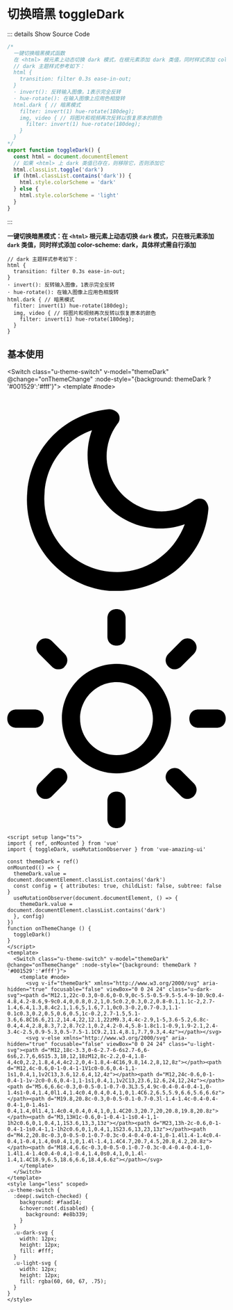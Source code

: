 # 切换暗黑 toggleDark

<BackTop />
<Watermark fullscreen content="Vue Amazing UI" />

::: details Show Source Code

```ts
/*
  一键切换暗黑模式函数
  在 <html> 根元素上动态切换 dark 模式，在根元素添加 dark 类值，同时样式添加 color-scheme: dark，具体样式需自行添加
  // dark 主题样式参考如下：
  html {
    transition: filter 0.3s ease-in-out;
  }
  · invert(): 反转输入图像，1表示完全反转
  · hue-rotate(): 在输入图像上应用色相旋转
  html.dark { // 暗黑模式
    filter: invert(1) hue-rotate(180deg);
    img, video { // 将图片和视频再次反转以恢复原本的颜色
      filter: invert(1) hue-rotate(180deg);
    }
  }
*/
export function toggleDark() {
  const html = document.documentElement
  // 如果 <html> 上 dark 类值已存在，则移除它，否则添加它
  html.classList.toggle('dark')
  if (html.classList.contains('dark')) {
    html.style.colorScheme = 'dark'
  } else {
    html.style.colorScheme = 'light'
  }
}
```

:::

**一键切换暗黑模式：在 `<html>` 根元素上动态切换 `dark` 模式，只在根元素添加 `dark` 类值，同时样式添加 color-scheme: dark，具体样式需自行添加**

```less
// dark 主题样式参考如下：
html {
  transition: filter 0.3s ease-in-out;
}
· invert(): 反转输入图像，1表示完全反转
· hue-rotate(): 在输入图像上应用色相旋转
html.dark { // 暗黑模式
  filter: invert(1) hue-rotate(180deg);
  img, video { // 将图片和视频再次反转以恢复原本的颜色
    filter: invert(1) hue-rotate(180deg);
  }
}
```

<script setup lang="ts">
import { ref, onMounted } from 'vue'
import { toggleDark, useMutationObserver } from 'vue-amazing-ui'

const themeDark = ref()
onMounted(() => {
  themeDark.value = document.documentElement.classList.contains('dark')
  const config = { attributes: true, childList: false, subtree: false }
  useMutationObserver(document.documentElement, () => {
    themeDark.value = document.documentElement.classList.contains('dark')
  }, config)
})
function onThemeChange () {
  toggleDark()
}
</script>

## 基本使用

<Switch class="u-theme-switch" v-model="themeDark" @change="onThemeChange" :node-style="{background: themeDark ? '#001529':'#fff'}">
  <template #node>
    <svg v-if="themeDark" xmlns="http://www.w3.org/2000/svg" aria-hidden="true" focusable="false" viewBox="0 0 24 24" class="u-dark-svg"><path d="M12.1,22c-0.3,0-0.6,0-0.9,0c-5.5-0.5-9.5-5.4-9-10.9c0.4-4.8,4.2-8.6,9-9c0.4,0,0.8,0.2,1,0.5c0.2,0.3,0.2,0.8-0.1,1.1c-2,2.7-1.4,6.4,1.3,8.4c2.1,1.6,5,1.6,7.1,0c0.3-0.2,0.7-0.3,1.1-0.1c0.3,0.2,0.5,0.6,0.5,1c-0.2,2.7-1.5,5.1-3.6,6.8C16.6,21.2,14.4,22,12.1,22zM9.3,4.4c-2.9,1-5,3.6-5.2,6.8c-0.4,4.4,2.8,8.3,7.2,8.7c2.1,0.2,4.2-0.4,5.8-1.8c1.1-0.9,1.9-2.1,2.4-3.4c-2.5,0.9-5.3,0.5-7.5-1.1C9.2,11.4,8.1,7.7,9.3,4.4z"></path></svg>
    <svg v-else xmlns="http://www.w3.org/2000/svg" aria-hidden="true" focusable="false" viewBox="0 0 24 24" class="u-light-svg"><path d="M12,18c-3.3,0-6-2.7-6-6s2.7-6,6-6s6,2.7,6,6S15.3,18,12,18zM12,8c-2.2,0-4,1.8-4,4c0,2.2,1.8,4,4,4c2.2,0,4-1.8,4-4C16,9.8,14.2,8,12,8z"></path><path d="M12,4c-0.6,0-1-0.4-1-1V1c0-0.6,0.4-1,1-1s1,0.4,1,1v2C13,3.6,12.6,4,12,4z"></path><path d="M12,24c-0.6,0-1-0.4-1-1v-2c0-0.6,0.4-1,1-1s1,0.4,1,1v2C13,23.6,12.6,24,12,24z"></path><path d="M5.6,6.6c-0.3,0-0.5-0.1-0.7-0.3L3.5,4.9c-0.4-0.4-0.4-1,0-1.4s1-0.4,1.4,0l1.4,1.4c0.4,0.4,0.4,1,0,1.4C6.2,6.5,5.9,6.6,5.6,6.6z"></path><path d="M19.8,20.8c-0.3,0-0.5-0.1-0.7-0.3l-1.4-1.4c-0.4-0.4-0.4-1,0-1.4s1-0.4,1.4,0l1.4,1.4c0.4,0.4,0.4,1,0,1.4C20.3,20.7,20,20.8,19.8,20.8z"></path><path d="M3,13H1c-0.6,0-1-0.4-1-1s0.4-1,1-1h2c0.6,0,1,0.4,1,1S3.6,13,3,13z"></path><path d="M23,13h-2c-0.6,0-1-0.4-1-1s0.4-1,1-1h2c0.6,0,1,0.4,1,1S23.6,13,23,13z"></path><path d="M4.2,20.8c-0.3,0-0.5-0.1-0.7-0.3c-0.4-0.4-0.4-1,0-1.4l1.4-1.4c0.4-0.4,1-0.4,1.4,0s0.4,1,0,1.4l-1.4,1.4C4.7,20.7,4.5,20.8,4.2,20.8z"></path><path d="M18.4,6.6c-0.3,0-0.5-0.1-0.7-0.3c-0.4-0.4-0.4-1,0-1.4l1.4-1.4c0.4-0.4,1-0.4,1.4,0s0.4,1,0,1.4l-1.4,1.4C18.9,6.5,18.6,6.6,18.4,6.6z"></path></svg>
  </template>
</Switch>

```vue
<script setup lang="ts">
import { ref, onMounted } from 'vue'
import { toggleDark, useMutationObserver } from 'vue-amazing-ui'

const themeDark = ref()
onMounted(() => {
  themeDark.value = document.documentElement.classList.contains('dark')
  const config = { attributes: true, childList: false, subtree: false }
  useMutationObserver(document.documentElement, () => {
    themeDark.value = document.documentElement.classList.contains('dark')
  }, config)
})
function onThemeChange () {
  toggleDark()
}
</script>
<template>
  <Switch class="u-theme-switch" v-model="themeDark" @change="onThemeChange" :node-style="{background: themeDark ? '#001529':'#fff'}">
    <template #node>
      <svg v-if="themeDark" xmlns="http://www.w3.org/2000/svg" aria-hidden="true" focusable="false" viewBox="0 0 24 24" class="u-dark-svg"><path d="M12.1,22c-0.3,0-0.6,0-0.9,0c-5.5-0.5-9.5-5.4-9-10.9c0.4-4.8,4.2-8.6,9-9c0.4,0,0.8,0.2,1,0.5c0.2,0.3,0.2,0.8-0.1,1.1c-2,2.7-1.4,6.4,1.3,8.4c2.1,1.6,5,1.6,7.1,0c0.3-0.2,0.7-0.3,1.1-0.1c0.3,0.2,0.5,0.6,0.5,1c-0.2,2.7-1.5,5.1-3.6,6.8C16.6,21.2,14.4,22,12.1,22zM9.3,4.4c-2.9,1-5,3.6-5.2,6.8c-0.4,4.4,2.8,8.3,7.2,8.7c2.1,0.2,4.2-0.4,5.8-1.8c1.1-0.9,1.9-2.1,2.4-3.4c-2.5,0.9-5.3,0.5-7.5-1.1C9.2,11.4,8.1,7.7,9.3,4.4z"></path></svg>
      <svg v-else xmlns="http://www.w3.org/2000/svg" aria-hidden="true" focusable="false" viewBox="0 0 24 24" class="u-light-svg"><path d="M12,18c-3.3,0-6-2.7-6-6s2.7-6,6-6s6,2.7,6,6S15.3,18,12,18zM12,8c-2.2,0-4,1.8-4,4c0,2.2,1.8,4,4,4c2.2,0,4-1.8,4-4C16,9.8,14.2,8,12,8z"></path><path d="M12,4c-0.6,0-1-0.4-1-1V1c0-0.6,0.4-1,1-1s1,0.4,1,1v2C13,3.6,12.6,4,12,4z"></path><path d="M12,24c-0.6,0-1-0.4-1-1v-2c0-0.6,0.4-1,1-1s1,0.4,1,1v2C13,23.6,12.6,24,12,24z"></path><path d="M5.6,6.6c-0.3,0-0.5-0.1-0.7-0.3L3.5,4.9c-0.4-0.4-0.4-1,0-1.4s1-0.4,1.4,0l1.4,1.4c0.4,0.4,0.4,1,0,1.4C6.2,6.5,5.9,6.6,5.6,6.6z"></path><path d="M19.8,20.8c-0.3,0-0.5-0.1-0.7-0.3l-1.4-1.4c-0.4-0.4-0.4-1,0-1.4s1-0.4,1.4,0l1.4,1.4c0.4,0.4,0.4,1,0,1.4C20.3,20.7,20,20.8,19.8,20.8z"></path><path d="M3,13H1c-0.6,0-1-0.4-1-1s0.4-1,1-1h2c0.6,0,1,0.4,1,1S3.6,13,3,13z"></path><path d="M23,13h-2c-0.6,0-1-0.4-1-1s0.4-1,1-1h2c0.6,0,1,0.4,1,1S23.6,13,23,13z"></path><path d="M4.2,20.8c-0.3,0-0.5-0.1-0.7-0.3c-0.4-0.4-0.4-1,0-1.4l1.4-1.4c0.4-0.4,1-0.4,1.4,0s0.4,1,0,1.4l-1.4,1.4C4.7,20.7,4.5,20.8,4.2,20.8z"></path><path d="M18.4,6.6c-0.3,0-0.5-0.1-0.7-0.3c-0.4-0.4-0.4-1,0-1.4l1.4-1.4c0.4-0.4,1-0.4,1.4,0s0.4,1,0,1.4l-1.4,1.4C18.9,6.5,18.6,6.6,18.4,6.6z"></path></svg>
    </template>
  </Switch>
</template>
<style lang="less" scoped>
.u-theme-switch {
  :deep(.switch-checked) {
    background: #faad14;
    &:hover:not(.disabled) {
      background: #e8b339;
    }
  }
  .u-dark-svg {
    width: 12px;
    height: 12px;
    fill: #fff;
  }
  .u-light-svg {
    width: 12px;
    height: 12px;
    fill: rgba(60, 60, 67, .75);
  }
}
</style>
```

<style lang="less" scoped>
.u-theme-switch {
  :deep(.switch-checked) {
    background: #faad14;
    &:hover:not(.disabled) {
      background: #e8b339;
    }
  }
  .u-dark-svg {
    width: 12px;
    height: 12px;
    fill: #fff;
  }
  .u-light-svg {
    width: 12px;
    height: 12px;
    fill: rgba(60, 60, 67, .75);
  }
}
</style>
